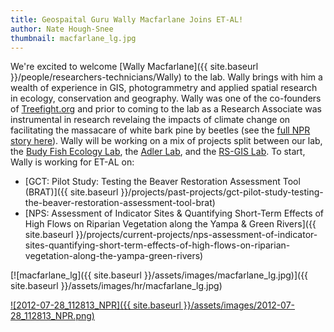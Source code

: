 ```yaml
---
title: Geospaital Guru Wally Macfarlane Joins ET-AL!
author: Nate Hough-Snee
thumbnail: macfarlane_lg.jpg
---
```


We're excited to welcome [Wally Macfarlane]({{ site.baseurl }}/people/researchers-technicians/Wally) to the lab. Wally brings with him a wealth of experience in GIS, photogrammetry and applied spatial research in ecology, conservation and geography. Wally was one of the co-founders of [Treefight.org](http://treefight.org/) and prior to coming to the lab as a Research Associate was instrumental in research revelaing the impacts of climate change on facilitating the massacare of white bark pine by beetles (see the [full NPR story here](http://www.npr.org/2010/12/26/126107761/small-beetles-massacre-the-rockies-whitebark-pines)). Wally will be working on a mix of projects split between our lab, the [Budy Fish Ecology Lab](http://www.usu.edu/fel/), the [Adler Lab](http://www.cnr.usu.edu/htm/facstaff/adler-web), and the [RS-GIS Lab](http://www.gis.usu.edu/).  To start, Wally is working for ET-AL on:

- [GCT: Pilot Study: Testing the Beaver Restoration Assessment Tool (BRAT)]({{ site.baseurl }}/projects/past-projects/gct-pilot-study-testing-the-beaver-restoration-assessment-tool-brat)
- [NPS: Assessment of Indicator Sites & Quantifying Short-Term Effects of High Flows on Riparian Vegetation along the Yampa & Green Rivers]({{ site.baseurl }}/projects/current-projects/nps-assessment-of-indicator-sites-quantifying-short-term-effects-of-high-flows-on-riparian-vegetation-along-the-yampa-green-rivers)

[![macfarlane_lg]({{ site.baseurl }}/assets/images/macfarlane_lg.jpg)]({{ site.baseurl }}/assets/images/hr/macfarlane_lg.jpg)

[![2012-07-28_112813_NPR]({{ site.baseurl }}/assets/images/2012-07-28_112813_NPR.png)](http://www.npr.org/2010/12/26/126107761/small-beetles-massacre-the-rockies-whitebark-pines)

